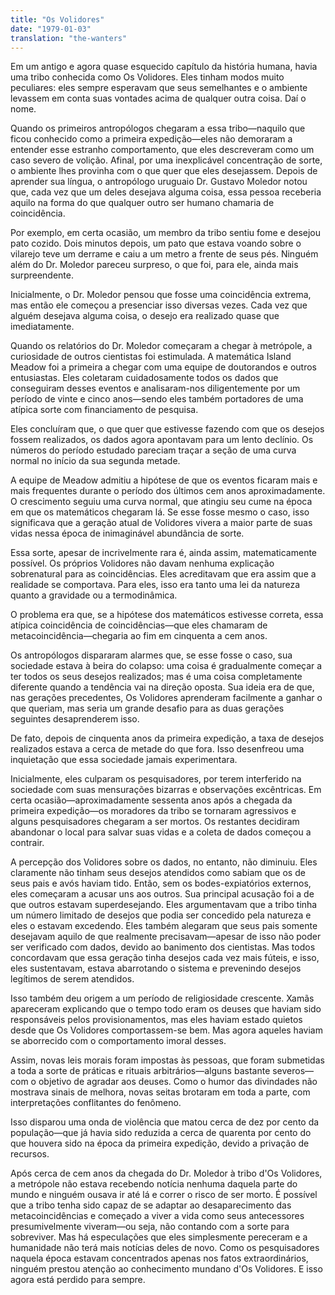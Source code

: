 ```yaml
---
title: "Os Volidores"
date: "1979-01-03"
translation: "the-wanters"
---
```


Em um antigo e agora quase esquecido capítulo da história humana, havia uma tribo conhecida como Os Volidores. Eles tinham modos muito peculiares: eles sempre esperavam que seus semelhantes e o ambiente levassem em conta suas vontades acima de qualquer outra coisa. Daí o nome.

Quando os primeiros antropólogos chegaram a essa tribo—naquilo que ficou conhecido como a primeira expedição—eles não demoraram a entender esse estranho comportamento, que eles descreveram como um caso severo de volição. Afinal, por uma inexplicável concentração de sorte, o ambiente lhes provinha com o que quer que eles desejassem. Depois de aprender sua língua, o antropólogo uruguaio Dr. Gustavo Moledor notou que, cada vez que um deles desejava alguma coisa, essa pessoa receberia aquilo na forma do que qualquer outro ser humano chamaria de coincidência.

Por exemplo, em certa ocasião, um membro da tribo sentiu fome e desejou pato cozido. Dois minutos depois, um pato que estava voando sobre o vilarejo teve um derrame e caiu a um metro a frente de seus pés. Ninguém além do Dr. Moledor pareceu surpreso, o que foi, para ele, ainda mais surpreendente.

Inicialmente, o Dr. Moledor pensou que fosse uma coincidência extrema, mas então ele começou a presenciar isso diversas vezes. Cada vez que alguém desejava alguma coisa, o desejo era realizado quase que imediatamente.

Quando os relatórios do Dr. Moledor começaram a chegar à metrópole, a curiosidade de outros cientistas foi estimulada. A matemática Island Meadow foi a primeira a chegar com uma equipe de doutorandos e outros entusiastas. Eles coletaram cuidadosamente todos os dados que conseguiram desses eventos e analisaram-nos diligentemente por um período de vinte e cinco anos—sendo eles também portadores de uma atípica sorte com financiamento de pesquisa.

Eles concluíram que, o que quer que estivesse fazendo com que os desejos fossem realizados, os dados agora apontavam para um lento declínio. Os números do período estudado pareciam traçar a seção de uma curva normal no início da sua segunda metade.

A equipe de Meadow admitiu a hipótese de que os eventos ficaram mais e mais frequentes durante o período dos últimos cem anos aproximadamente. O crescimento seguiu uma curva normal, que atingiu seu cume na época em que os matemáticos chegaram lá. Se esse fosse mesmo o caso, isso significava que a geração atual de Volidores vivera a maior parte de suas vidas nessa época de inimaginável abundância de sorte.

Essa sorte, apesar de incrivelmente rara é, ainda assim, matematicamente possível. Os próprios Volidores não davam nenhuma explicação sobrenatural para as coincidências. Eles acreditavam que era assim que a realidade se comportava. Para eles, isso era tanto uma lei da natureza quanto a gravidade ou a termodinâmica.

O problema era que, se a hipótese dos matemáticos estivesse correta, essa atípica coincidência de coincidências—que eles chamaram de metacoincidência—chegaria ao fim em cinquenta a cem anos.

Os antropólogos dispararam alarmes que, se esse fosse o caso, sua sociedade estava à beira do colapso: uma coisa é gradualmente começar a ter todos os seus desejos realizados; mas é uma coisa completamente diferente quando a tendência vai na direção oposta. Sua ideia era de que, nas gerações precedentes, Os Volidores aprenderam facilmente a ganhar o que queriam, mas seria um grande desafio para as duas gerações seguintes desaprenderem isso.

De fato, depois de cinquenta anos da primeira expedição, a taxa de desejos realizados estava a cerca de metade do que fora. Isso desenfreou uma inquietação que essa sociedade jamais experimentara.

Inicialmente, eles culparam os pesquisadores, por terem interferido na sociedade com suas mensurações bizarras e observações excêntricas. Em certa ocasião—aproximadamente sessenta anos após a chegada da primeira expedição—os moradores da tribo se tornaram agressivos e alguns pesquisadores chegaram a ser mortos. Os restantes decidiram abandonar o local para salvar suas vidas e a coleta de dados começou a contrair.

A percepção dos Volidores sobre os dados, no entanto, não diminuiu. Eles claramente não tinham seus desejos atendidos como sabiam que os de seus pais e avós haviam tido. Então, sem os bodes-expiatórios externos, eles começaram a acusar uns aos outros. Sua principal acusação foi a de que outros estavam superdesejando. Eles argumentavam que a tribo tinha um número limitado de desejos que podia ser concedido pela natureza e eles o estavam excedendo. Eles também alegaram que seus pais somente desejavam aquilo de que realmente precisavam—apesar de isso não poder ser verificado com dados, devido ao banimento dos cientistas. Mas todos concordavam que essa geração tinha desejos cada vez mais fúteis, e isso, eles sustentavam, estava abarrotando o sistema e prevenindo desejos legítimos de serem atendidos.

Isso também deu origem a um período de religiosidade crescente. Xamãs apareceram explicando que o tempo todo eram os deuses que haviam sido responsáveis pelos provisionamentos, mas eles haviam estado quietos desde que Os Volidores comportassem-se bem. Mas agora aqueles haviam se aborrecido com o comportamento imoral desses.

Assim, novas leis morais foram impostas às pessoas, que foram submetidas a toda a sorte de práticas e rituais arbitrários—alguns bastante severos—com o objetivo de agradar aos deuses. Como o humor das divindades não mostrava sinais de melhora, novas seitas brotaram em toda a parte, com interpretações conflitantes do fenômeno.

Isso disparou uma onda de violência que matou cerca de dez por cento da população—que já havia sido reduzida a cerca de quarenta por cento do que houvera sido na época da primeira expedição, devido a privação de recursos.

Após cerca de cem anos da chegada do Dr. Moledor à tribo d'Os Volidores, a metrópole não estava recebendo notícia nenhuma daquela parte do mundo e ninguém ousava ir até lá e correr o risco de ser morto. É possível que a tribo tenha sido capaz de se adaptar ao desaparecimento das metacoincidências e começado a viver a vida como seus antecessores presumivelmente viveram—ou seja, não contando com a sorte para sobreviver. Mas há especulações que eles simplesmente pereceram e a humanidade não terá mais notícias deles de novo. Como os pesquisadores naquela época estavam concentrados apenas nos fatos extraordinários, ninguém prestou atenção ao conhecimento mundano d'Os Volidores. E isso agora está perdido para sempre.

